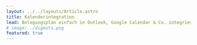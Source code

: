 ```yaml
---
layout: ../../layouts/Article.astro
title: Kalenderintegration
lead: Belegungsplan einfach in Outlook, Google Calendar & Co. integrieren
# image: ./digests.png
featured: true
---
```




